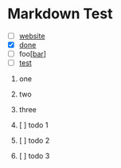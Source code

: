 # Markdown Test

- [ ] [website](https://nazfox.ch)
- [x] [done](https://nazfox.ch)
- [ ] foo[[bar](https://nazfox.ch)]
- [ ] [test](./test.md)

1. one
1. two
1. three

1. [ ] todo 1
1. [ ] todo 2
1. [ ] todo 3
